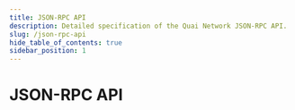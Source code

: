 ```yaml
---
title: JSON-RPC API
description: Detailed specification of the Quai Network JSON-RPC API.
slug: /json-rpc-api
hide_table_of_contents: true
sidebar_position: 1
---
```


# JSON-RPC API
